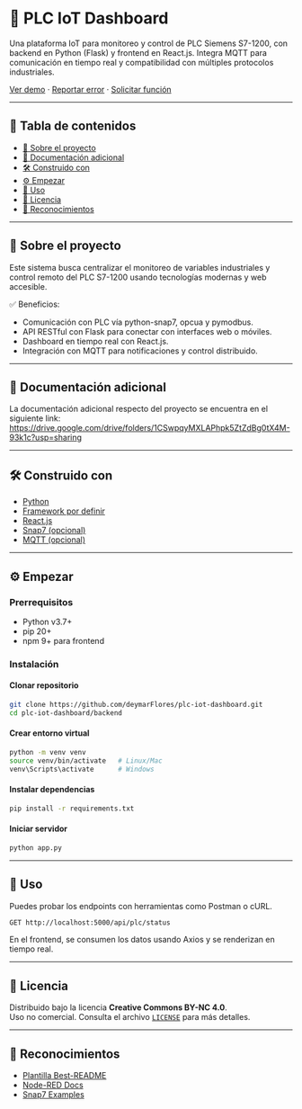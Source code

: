 # 🚀 PLC IoT Dashboard

Una plataforma IoT para monitoreo y control de PLC Siemens S7-1200, con backend en Python (Flask) y frontend en React.js. Integra MQTT para comunicación en tiempo real y compatibilidad con múltiples protocolos industriales.

[Ver demo](#) · [Reportar error](#) · [Solicitar función](#)

---

## 📑 Tabla de contenidos

- [📌 Sobre el proyecto](#-sobre-el-proyecto)
- [🧪 Documentación adicional](#-documentación-adicional)
- [🛠️ Construido con](#️-construido-con)
- [⚙️ Empezar](#️-empezar)
- [🧪 Uso](#-uso)
- [📝 Licencia](#-licencia)
- [🙌 Reconocimientos](#-reconocimientos)

---

## 📌 Sobre el proyecto

Este sistema busca centralizar el monitoreo de variables industriales y control remoto del PLC S7-1200 usando tecnologías modernas y web accesible.

✅ Beneficios:
- Comunicación con PLC vía python-snap7, opcua y pymodbus.
- API RESTful con Flask para conectar con interfaces web o móviles.
- Dashboard en tiempo real con React.js.
- Integración con MQTT para notificaciones y control distribuido.

---

## 🧪 Documentación adicional

La documentación adicional respecto del proyecto se encuentra en el siguiente link:
https://drive.google.com/drive/folders/1CSwpqyMXLAPhpk5ZtZdBg0tX4M-93k1c?usp=sharing

---

## 🛠️ Construido con

- [Python](https://www.python.org/)
- [Framework por definir](https://404/)
- [React.js](https://react.dev/)
- [Snap7 (opcional)](http://snap7.sourceforge.net/)
- [MQTT (opcional)](https://mqtt.org/)

---

## ⚙️ Empezar

### Prerrequisitos

- Python v3.7+
- pip 20+
- npm 9+ para frontend

### Instalación


#### Clonar repositorio
```bash
git clone https://github.com/deymarFlores/plc-iot-dashboard.git
cd plc-iot-dashboard/backend
```

#### Crear entorno virtual
```bash
python -m venv venv
source venv/bin/activate   # Linux/Mac
venv\Scripts\activate      # Windows
```

#### Instalar dependencias
```bash
pip install -r requirements.txt
```

#### Iniciar servidor
```bash
python app.py
```

---

## 🧪 Uso

Puedes probar los endpoints con herramientas como Postman o cURL.

```bash
GET http://localhost:5000/api/plc/status
```

En el frontend, se consumen los datos usando Axios y se renderizan en tiempo real.

---

## 📝 Licencia

Distribuido bajo la licencia **Creative Commons BY-NC 4.0**.  
Uso no comercial.
Consulta el archivo [`LICENSE`](./LICENSE) para más detalles.

---

## 🙌 Reconocimientos

- [Plantilla Best-README](https://github.com/othneildrew/Best-README-Template)
- [Node-RED Docs](https://nodered.org/docs/)
- [Snap7 Examples](https://github.com/mathiask88/node-snap7)
